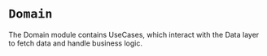 # ``Domain``

<!--@START_MENU_TOKEN@-->The Domain module contains UseCases, which interact with the Data layer to fetch data and handle business logic.
<!--@END_MENU_TOKEN@-->